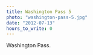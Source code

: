 ```yaml
---
title: Washington Pass 5
photo: "washington-pass-5.jpg"
date: "2012-07-13"
hours_to_write: 0
---
```


 Washington Pass.
